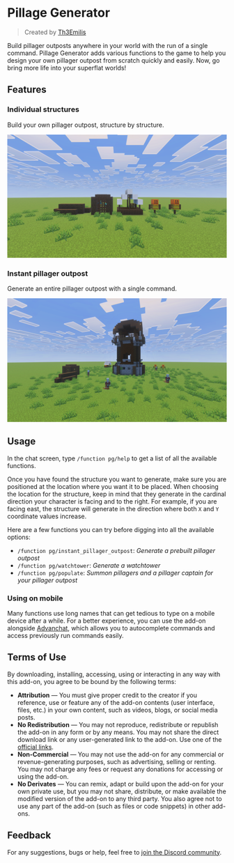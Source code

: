 # Pillage Generator

> Created by [Th3Emilis](https://github.com/th3emilis)

Build pillager outposts anywhere in your world with the run of a single command. Pillage Generator adds various functions to the game to help you design your own pillager outpost from scratch quickly and easily. Now, go bring more life into your superflat worlds!

## Features

### Individual structures
Build your own pillager outpost, structure by structure.

![Screenshot showcasing pillager outpost features (logs, cage, tent, and targets).](assets/screenshot_0.png)

### Instant pillager outpost
Generate an entire pillager outpost with a single command.

![Screenshot showcasing an instant pillager outpost.](assets/screenshot_1.png)

## Usage

In the chat screen, type `/function pg/help` to get a list of all the available functions.

Once you have found the structure you want to generate, make sure you are positioned at the location where you want it to be placed. When choosing the location for the structure, keep in mind that they generate in the cardinal direction your character is facing and to the right. For example, if you are facing east, the structure will generate in the direction where both `X` and `Y` coordinate values increase.

Here are a few functions you can try before digging into all the available options:
- `/function pg/instant_pillager_outpost`: *Generate a prebuilt pillager outpost*
- `/function pg/watchtower`: *Generate a watchtower*
- `/function pg/populate`: *Summon pillagers and a pillager captain for your pillager outpost*

### Using on mobile
Many functions use long names that can get tedious to type on a mobile device after a while. For a better experience, you can use the add-on alongside [Advanchat](https://github.com/th3emilis/advanchat/releases/latest), which allows you to autocomplete commands and access previously run commands easily.

## Terms of Use

By downloading, installing, accessing, using or interacting in any way with this add-on, you agree to be bound by the following terms:
- **Attribution** — You must give proper credit to the creator if you reference, use or feature any of the add-on contents (user interface, files, etc.) in your own content, such as videos, blogs, or social media posts.
- **No Redistribution** — You may not reproduce, redistribute or republish the add-on in any form or by any means. You may not share the direct download link or any user-generated link to the add-on. Use one of the [official links](https://github.com/th3emilis/pillage-generator/blob/main/OFFICIAL_LINKS.md).
- **Non-Commercial** — You may not use the add-on for any commercial or revenue-generating purposes, such as advertising, selling or renting. You may not charge any fees or request any donations for accessing or using the add-on.
- **No Derivates** — You can remix, adapt or build upon the add-on for your own private use, but you may not share, distribute, or make available the modified version of the add-on to any third party. You also agree not to use any part of the add-on (such as files or code snippets) in other add-ons.

## Feedback

For any suggestions, bugs or help, feel free to [join the Discord community](https://discord.gg/skqthyTkBQ).
